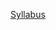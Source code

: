 
[Syllabus](https://github.com/lester724/git-practice/blob/540772b559e8ca0f4caa0ba305b083b4ae9971f9/syllabus.md)
